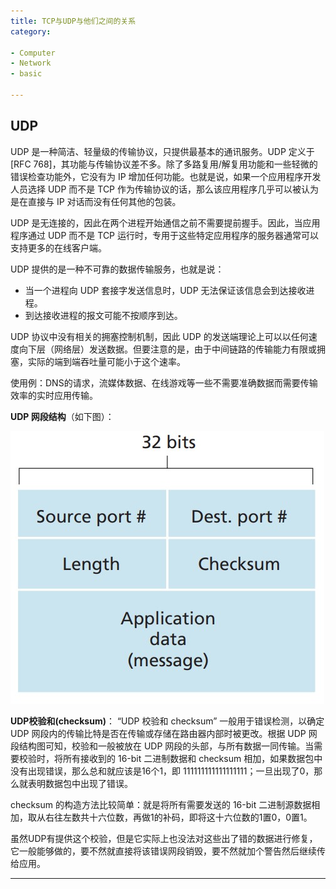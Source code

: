 ```yaml
---
title: TCP与UDP与他们之间的关系
category:

- Computer
- Network
- basic

---
```


## UDP

UDP 是一种简洁、轻量级的传输协议，只提供最基本的通讯服务。UDP 定义于 [RFC 768]，其功能与传输协议差不多。除了多路复用/解复用功能和一些轻微的错误检查功能外，它没有为 IP 增加任何功能。也就是说，如果一个应用程序开发人员选择 UDP 而不是 TCP 作为传输协议的话，那么该应用程序几乎可以被认为是在直接与 IP 对话而没有任何其他的包装。

UDP 是无连接的，因此在两个进程开始通信之前不需要提前握手。因此，当应用程序通过 UDP 而不是 TCP 运行时，专用于这些特定应用程序的服务器通常可以支持更多的在线客户端。

UDP 提供的是一种不可靠的数据传输服务，也就是说：

- 当一个进程向 UDP 套接字发送信息时，UDP 无法保证该信息会到达接收进程。
- 到达接收进程的报文可能不按顺序到达。

UDP 协议中没有相关的拥塞控制机制，因此 UDP 的发送端理论上可以以任何速度向下层（网络层）发送数据。但要注意的是，由于中间链路的传输能力有限或拥塞，实际的端到端吞吐量可能小于这个速率。

使用例：DNS的请求，流媒体数据、在线游戏等一些不需要准确数据而需要传输效率的实时应用传输。

**UDP 网段结构**（如下图）：

![UDP segment structure](./assets/img/UDP_segment_structure.jpg)

**UDP校验和(checksum)**：
“UDP 校验和 checksum” 一般用于错误检测，以确定 UDP 网段内的传输比特是否在传输或存储在路由器内部时被更改。根据 UDP 网段结构图可知，校验和一般被放在 UDP 网段的头部，与所有数据一同传输。当需要校验时，将所有接收到的 16-bit 二进制数据和 checksum 相加，如果数据包中没有出现错误，那么总和就应该是16个1，即 111111111111111111；一旦出现了0，那么就表明数据包中出现了错误。

checksum 的构造方法比较简单：就是将所有需要发送的 16-bit 二进制源数据相加，取从右往左数共十六位数，再做1的补码，即将这十六位数的1置0，0置1。

虽然UDP有提供这个校验，但是它实际上也没法对这些出了错的数据进行修复，它一般能够做的，要不然就直接将该错误网段销毁，要不然就加个警告然后继续传给应用。

---
